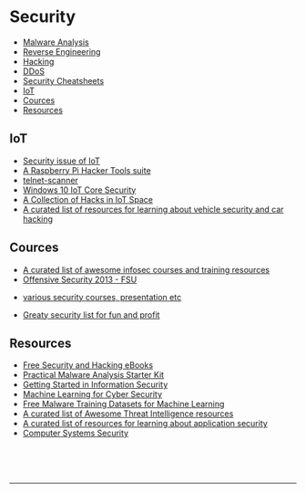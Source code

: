 # Security

- [Malware Analysis](./malware-analysis/README.md)
- [Reverse Engineering](./reverse-engineering/README.md)
- [Hacking](./hacking/README.md)
- [DDoS](./ddos/README.md)
- [Security Cheatsheets](./security-cheatsheets)
- [IoT](#iot)
- [Cources](#courses)
- [Resources](#resources)


## IoT
* [Security issue of IoT](security-issue-of-iot.md)
* [A Raspberry Pi Hacker Tools suite](https://github.com/vay3t/hax0rpi)
* [telnet-scanner](https://github.com/scu-igroup/telnet-scanner)
* [Windows 10 IoT Core Security](https://github.com/ms-iot/security)
* [A Collection of Hacks in IoT Space](https://github.com/nebgnahz/awesome-iot-hacks)
* [A curated list of resources for learning about vehicle security and car hacking](https://github.com/jaredthecoder/awesome-vehicle-security)

## Cources
* [A curated list of awesome infosec courses and training resources](https://github.com/onlurking/awesome-infosec)
* [Offensive Security 2013 - FSU](http://www.cs.fsu.edu/~redwood/OffensiveSecurity/lectures.html)
- [various security courses, presentation etc](https://github.com/kramse/security-courses)
* [Greaty security list for fun and profit](https://github.com/zbetcheckin/Security_list)

## Resources

* [Free Security and Hacking eBooks](https://github.com/Hack-with-Github/Free-Security-eBooks)
* [Practical Malware Analysis Starter Kit](https://bluesoul.me/practical-malware-analysis-starter-kit/)
* [Getting Started in Information Security](https://www.reddit.com/r/netsec/wiki/start)
* [Machine Learning for Cyber Security](https://github.com/jivoi/awesome-ml-for-cybersecurity)
* [Free Malware Training Datasets for Machine Learning](https://github.com/marcoramilli/MalwareTrainingSets)
* [A curated list of Awesome Threat Intelligence resources](https://github.com/hslatman/awesome-threat-intelligence)
* [A curated list of resources for learning about application security](https://github.com/paragonie/awesome-appsec)
* [Computer Systems Security](http://css.csail.mit.edu/6.858/2014/reference.html)

<br>
<br>
<br>
<hr>
<br>




